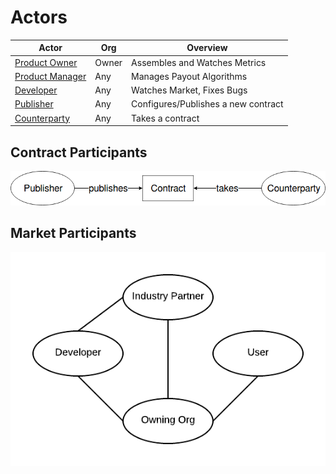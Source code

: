 # Actors

| Actor                 | Org     | Overview                            |
|-----------------------|---------|-------------------------------------|
| [Product Owner][po]   | Owner   | Assembles and Watches Metrics       |
| [Product Manager][pm] | Any     | Manages Payout Algorithms           |
| [Developer][de]       | Any     | Watches Market, Fixes Bugs          |
| [Publisher][pu]       | Any     | Configures/Publishes a new contract |
| [Counterparty][co]    | Any     | Takes a contract                    |
  
[po]: /cases/product_owner
[pm]: /cases/product_manager
[de]: /cases/developer
[pu]: /cases/publisher
[co]: /cases/counterparty

## Contract Participants

![Groups](/img/__ActorContracts.png)

## Market Participants

![Groups](/img/__MarketParticipants.png)

